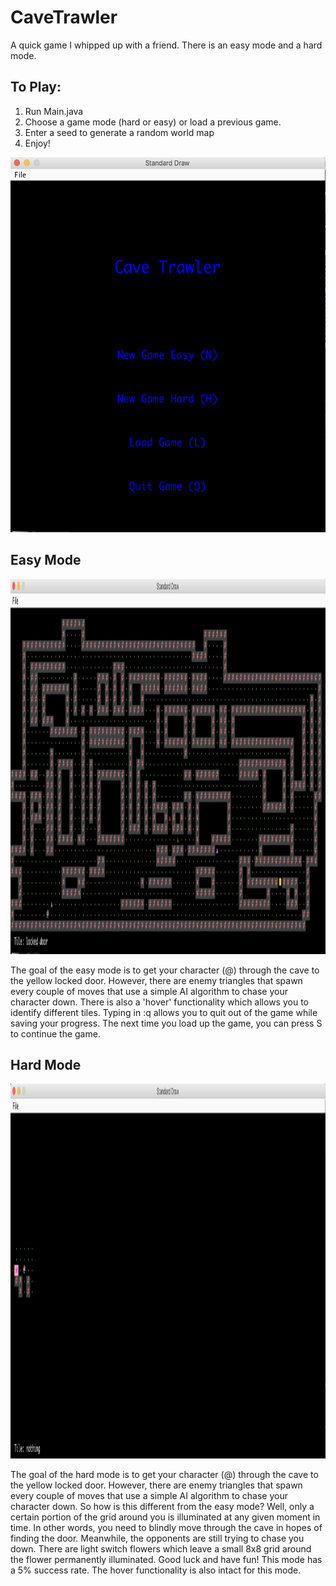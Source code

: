 # CaveTrawler
A quick game I whipped up with a friend. There is an easy mode and a hard mode. 
<br>
## To Play:
<ol><li>Run Main.java</li>
  <li>Choose a game mode (hard or easy) or load a previous game.</li>
  <li>Enter a seed to generate a random world map</li>
  <li>Enjoy!</li>
</ol>
<img src="loading.png" alt="Loading screen" height= "600" width="600"></img>
<h2><b>Easy Mode</b></h2>
<img src="easy.png" alt="Easy Mode" height="600" width="900"></img>
<p>The goal of the easy mode is to get your character (@) through the cave to the yellow locked door. However, there are enemy triangles that spawn every couple of moves that use a simple AI algorithm to chase your character down. There is also a 'hover' functionality which allows you to identify different tiles. Typing in :q allows you to quit out of the game while saving your progress. The next time you load up the game, you can press S to continue the game.</p>
<h2><b>Hard Mode</b></h2>
<img src="hard.png" alt="Hard Mode" height="600" width="900"></img>
<p>The goal of the hard mode is to get your character (@) through the cave to the yellow locked door. However, there are enemy triangles that spawn every couple of moves that use a simple AI algorithm to chase your character down. So how is this different from the easy mode? Well, only a certain portion of the grid around you is illuminated at any given moment in time. In other words, you need to blindly move through the cave in hopes of finding the door. Meanwhile, the opponents are still trying to chase you down. There are light switch flowers which leave a small 8x8 grid around the flower permanently illuminated. Good luck and have fun! This mode has a 5% success rate. The hover functionality is also intact for this mode.


